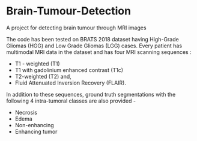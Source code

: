 # Brain-Tumour-Detection
A project for detecting brain tumour through MRI images

The code has been tested on BRATS 2018 dataset having High-Grade Gliomas (HGG) and Low Grade Gliomas (LGG) cases.
Every patient has multimodal MRI data in the dataset and has four MRI scanning sequences :
- T1 - weighted (T1)
- T1 with gadolinium enhanced contrast (T1c)
- T2-weighted (T2) and,
- Fluid Attenuated Inversion Recovery (FLAIR).

In addition to these sequences, ground truth segmentations with the following 4 intra-tumoral
classes are also provided -
- Necrosis
- Edema
- Non-enhancing
- Enhancing tumor
